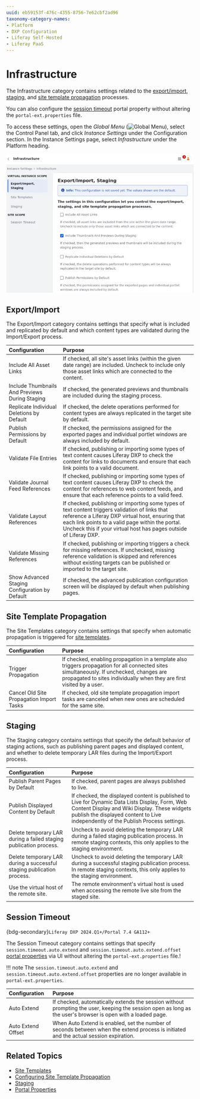 ```yaml
---
uuid: eb59153f-476c-4355-8756-7e62cbf2ad96
taxonomy-category-names:
- Platform
- DXP Configuration
- Liferay Self-Hosted
- Liferay PaaS
---
```

#  Infrastructure

The Infrastructure category contains settings related to the [export/import](#exportimport), [staging](#staging), and [site template propagation](#site-template-propagation) processes.

You can also configure the [session timeout](#session-timeout) portal property without altering the `portal-ext.properties` file.

To access these settings, open the *Global Menu* (![Global Menu](../../../images/icon-applications-menu.png)), select the Control Panel tab, and click *Instance Settings* under the Configuration section. In the Instance Settings page, select *Infrastructure* under the Platform heading.

![Infrastructure settings: Configure the export/import, staging, and site template propagation processes as well as the session timeout portal property.](./infrastructure/images/01.png)

## Export/Import

The Export/Import category contains settings that specify what is included and replicated by default and which content types are validated during the Import/Export process.

| Configuration                                  | Purpose                                                                                                                                                                                                                                                                      |
|:-----------------------------------------------|:-----------------------------------------------------------------------------------------------------------------------------------------------------------------------------------------------------------------------------------------------------------------------------|
| Include All Asset Links                        | If checked, all site's asset links (within the given date range) are included. Uncheck to include only those asset links which are connected to the content.                                                                                                                 |
| Include Thumbnails And Previews During Staging | If checked, the generated previews and thumbnails are included during the staging process.                                                                                                                                                                                   |
| Replicate Individual Deletions by Default      | If checked, the delete operations performed for content types are always replicated in the target site by default.                                                                                                                                                           |
| Publish Permissions by Default                 | If checked, the permissions assigned for the exported pages and individual portlet windows are always included by default.                                                                                                                                                   |
| Validate File Entries                          | If checked, publishing or importing some types of text content causes Liferay DXP to check the content for links to documents and ensure that each link points to a valid document.                                                                                          |
| Validate Journal Feed References               | If checked, publishing or importing some types of text content causes Liferay DXP to check the content for references to web content feeds, and ensure that each reference points to a valid feed.                                                                           |
| Validate Layout References                     | If checked, publishing or importing some types of text content triggers validation of links that reference a Liferay DXP virtual host, ensuring that each link points to a valid page within the portal. Uncheck this if your virtual host has pages outside of Liferay DXP. |
| Validate Missing References                    | If checked, publishing or importing triggers a check for missing references. If unchecked, missing reference validation is skipped and references without existing targets can be published or imported to the target site.                                                  |
| Show Advanced Staging Configuration by Default | If checked, the advanced publication configuration screen will be displayed by default when publishing pages.                                                                                                                                                                |

## Site Template Propagation

The Site Templates category contains settings that specify when automatic propagation is triggered for [site templates](../../../site-building/sites/site-templates.md).

| Configuration                            | Purpose                                                                                                                                                                                                            |
|:-----------------------------------------|:-------------------------------------------------------------------------------------------------------------------------------------------------------------------------------------------------------------------|
| Trigger Propagation                      | If checked, enabling propagation in a template also triggers propagation for all connected sites simultaneously. If unchecked, changes are propagated to sites individually when they are first visited by a user. |
| Cancel Old Site Propagation Import Tasks | If checked, old site template propagation import tasks are canceled when new ones are scheduled for the same site.                                                                                                |

## Staging

The Staging category contains settings that specify the default behavior of staging actions, such as publishing parent pages and displayed content, and whether to delete temporary LAR files during the Import/Export process.

| Configuration                                                         | Purpose                                                                                                                                                                                                                                         |
|:----------------------------------------------------------------------|:------------------------------------------------------------------------------------------------------------------------------------------------------------------------------------------------------------------------------------------------|
| Publish Parent Pages by Default                                       | If checked, parent pages are always published to live.                                                                                                                                                                                          |
| Publish Displayed Content by Default                                  | If checked, the displayed content is published to Live for Dynamic Data Lists Display, Form, Web Content Display and Wiki Display. These widgets publish the displayed content to Live independently of the Publish Process settings. |
| Delete temporary LAR during a failed staging publication process.     | Uncheck to avoid deleting the temporary LAR during a failed staging publication process. In remote staging contexts, this only applies to the staging environment.                                                                              |
| Delete temporary LAR during a successful staging publication process. | Uncheck to avoid deleting the temporary LAR during a successful staging publication process. In remote staging contexts, this only applies to the staging environment.                                                                          |
| Use the virtual host of the remote site.                              | The remote environment's virtual host is used when accessing the remote live site from the staged site.                                                                                                                                         |

## Session Timeout

{bdg-secondary}`Liferay DXP 2024.Q1+/Portal 7.4 GA112+`

The Session Timeout category contains settings that specify `session.timeout.auto.extend` and `session.timeout.auto.extend.offset` [portal properties](../../../installation-and-upgrades/reference/portal-properties.md) via UI without altering the `portal-ext.properties` file.!

!!! note
    The `session.timeout.auto.extend` and `session.timeout.auto.extend.offset` properties are no longer available in `portal-ext.properties`.

| Configuration      | Purpose                                                                                                                                                      |
|:-------------------|:-------------------------------------------------------------------------------------------------------------------------------------------------------------|
| Auto Extend        | If checked, automatically extends the session without prompting the user, keeping the session open as long as the user's browser is open with a loaded page. |
| Auto Extend Offset | When Auto Extend is enabled, set the number of seconds between when the extend process is initiated and the actual session expiration.                       |

## Related Topics

- [Site Templates](../../../site-building/sites/site-templates.md)
- [Configuring Site Template Propagation](../../../site-building/sites/site-templates/configuring-site-template-propagation.md)
- [Staging](../../../site-building/publishing-tools/staging.md)
- [Portal Properties](../../../installation-and-upgrades/reference/portal-properties.md)
